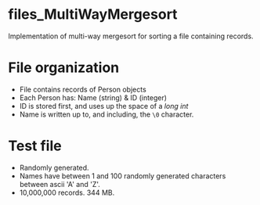 # files_MultiWayMergesort
Implementation of multi-way mergesort for sorting a file containing records.

# File organization

- File contains records of Person objects
- Each Person has: Name (string) & ID (integer)
- ID is stored first, and uses up the space of a *long int*
- Name is written up to, and including, the `\0` character.

# Test file

 - Randomly generated.
 - Names have between 1 and 100 randomly generated characters between ascii 'A' and 'Z'.
 - 10,000,000 records. 344 MB.

